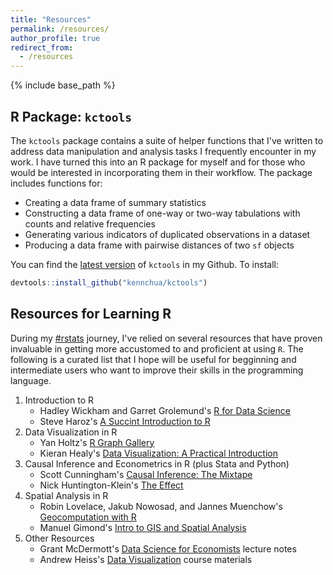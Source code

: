 ```yaml
---
title: "Resources"
permalink: /resources/
author_profile: true
redirect_from:
  - /resources
---
```


{% include base_path %}

## R Package: `kctools`
The `kctools` package contains a suite of helper functions that I've written to address data manipulation and analysis tasks I frequently encounter in my work. I have turned this into an R package for myself and for those who would be interested in incorporating them in their workflow. The package includes functions for:
- Creating a data frame of summary statistics
- Constructing a data frame of one-way or two-way tabulations with counts and relative frequencies
- Generating various indicators of duplicated observations in a dataset
- Producing a data frame with pairwise distances of two `sf` objects     

You can find the [latest version](https://github.com/kennchua/kctools) of `kctools` in my Github. To install:

```r
devtools::install_github("kennchua/kctools")
```

## Resources for Learning R
During my [#rstats](https://twitter.com/search?q=%23rstats&src=typed_query) journey, I've relied on several resources that have proven invaluable in getting more accustomed to and proficient at using `R`. The following is a curated list that I hope will be useful for begginning and intermediate users who want to improve their skills in the programming language.

1. Introduction to R
    - Hadley Wickham and Garret Grolemund's [R for Data Science](https://r4ds.had.co.nz/)
    - Steve Haroz's [A Succint Introduction to R](http://r-guide.steveharoz.com/)
2. Data Visualization in R
    - Yan Holtz's [R Graph Gallery](https://www.r-graph-gallery.com/)
    - Kieran Healy's [Data Visualization: A Practical Introduction](https://kieranhealy.org/publications/dataviz/)
3. Causal Inference and Econometrics in R (plus Stata and Python)
    - Scott Cunningham's [Causal Inference: The Mixtape](https://mixtape.scunning.com/index.html)
    - Nick Huntington-Klein's [The Effect](https://theeffectbook.net/index.html)
4. Spatial Analysis in R
    - Robin Lovelace, Jakub Nowosad, and Jannes Muenchow's [Geocomputation with R](https://geocompr.robinlovelace.net/)
    - Manuel Gimond's [Intro to GIS and Spatial Analysis](https://mgimond.github.io/Spatial/)
5. Other Resources
    - Grant McDermott's [Data Science for Economists](https://github.com/uo-ec607/lectures) lecture notes
    - Andrew Heiss's [Data Visualization](https://datavizs21.classes.andrewheiss.com/) course materials
